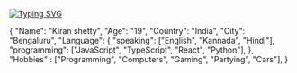 [![Typing SVG](https://readme-typing-svg.demolab.com/?lines=Hi+This+is+Kiran+Shetty+🔥;Second+line+of+text)](https://git.io/typing-svg)


{
  "Name": "Kiran shetty",
  "Age": "19",
  "Country": "India",
  "City": "Bengaluru",
  "Language": {
    "speaking": ["English", "Kannada", "Hindi"],
    "programming": ["JavaScript", "TypeScript", "React", "Python"],
  },
  "Hobbies" : ["Programming", "Computers", "Gaming", "Partying", "Cars"],
}
